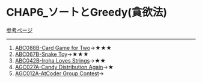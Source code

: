 # CHAP6_ソートとGreedy(貪欲法)

[参考ページ](https://tinyurl.com/y7zw86pt)

---

1. [ABC088B-Card Game for Two](https://atcoder.jp/contests/abc088/tasks/abc088_b)→★★★
1. [ABC067B-Snake Toy](https://atcoder.jp/contests/abc067/tasks/abc067_b)→★★★
1. [ABC042B-Iroha Loves Strings](https://atcoder.jp/contests/abc042/tasks/abc042_b)→★★
1. [AGC027A-Candy Distribution Again](https://atcoder.jp/contests/agc027/tasks/agc027_a)→★
1. [AGC012A-AtCoder Group Contest](https://atcoder.jp/contests/agc012/tasks/agc012_a)→